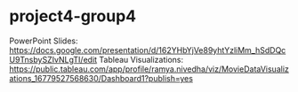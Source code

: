 # project4-group4

PowerPoint Slides: https://docs.google.com/presentation/d/162YHbYjVe89yhtYzliMm_hSdDQcU9TnsbySZIvNLgTI/edit
Tableau Visualizations: https://public.tableau.com/app/profile/ramya.nivedha/viz/MovieDataVisualizations_16779527568630/Dashboard1?publish=yes
